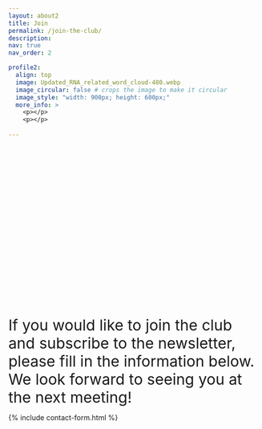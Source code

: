 ```yaml
---
layout: about2
title: Join
permalink: /join-the-club/
description: 
nav: true
nav_order: 2

profile2:
  align: top
  image: Updated_RNA_related_word_cloud-480.webp
  image_circular: false # crops the image to make it circular
  image_style: "width: 900px; height: 600px;"
  more_info: > 
    <p></p>
    <p></p>
    
---
```

<br><br><br><br><br><br><br><br><br><br><br><br><br><br><br><br><br><br><br><br>
<span style="font-size: 30px;">
If you would like to join the club and subscribe to the newsletter, please fill in the information below. <br> We look forward to seeing you at the next meeting!

{% include contact-form.html %}



